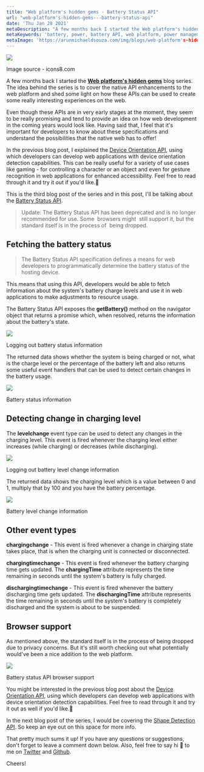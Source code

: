 ```yaml
---
title: "Web platform's hidden gems - Battery Status API"
url: "web-platform's-hidden-gems---battery-status-api"
date: 'Thu Jan 28 2021'
metaDescription: "A few months back I started the Web platform's hidden gems blog series. The idea behind the series is to cover the native API enhancements to the web platform and shed some light on how these APIs can be used to create some really interesting experiences on the web. Even though these APIs are in very early stages at the moment, they seem to be really promising and tend to provide an idea on how web development in the coming years would look like. Having said that, I feel that it's important for developers to know about these specifications and understand the possibilities that the native web has to offer! In the previous blog post, I explained the Device Orientation API, using which developers can develop web applications with device orientation detection capabilities. This can be really useful for a variety of use cases like gaming - for controlling a character or an object and even for gesture recognition in web applications for enhanced accessibility. Feel free to read through it and try it out if you'd like.This is the fourth blog post of the series and in this post, I'll be talking about the Battery Status API."
metaKeywords: 'battery, power, battery API, web platform, power management, resource, energy, web development'
metaImage: 'https://arunmichaeldsouza.com/img/blogs/web-platform's-hidden-gems---battery-status-api/1.png'
---
```


![](/img/blogs/web-platform's-hidden-gems---battery-status-api/1.png)

Image source - icons8.com

A few months back I started the [**Web platform's hidden gems**](<https://arunmichaeldsouza.com/blog/web-platform's-hidden-gems-(series)>) blog series. The idea behind the series is to cover the native API enhancements to the web platform and shed some light on how these APIs can be used to create some really interesting experiences on the web.

Even though these APIs are in very early stages at the moment, they seem to be really promising and tend to provide an idea on how web development in the coming years would look like. Having said that, I feel that it's important for developers to know about these specifications and understand the possibilities that the native web has to offer!

In the previous blog post, I explained the [Device Orientation API](https://arunmichaeldsouza.com/blog/web-platform's-hidden-gems---device-orientation-api), using which developers can develop web applications with device orientation detection capabilities. This can be really useful for a variety of use cases like gaming - for controlling a character or an object and even for gesture recognition in web applications for enhanced accessibility. Feel free to read through it and try it out if you'd like.🙂

This is the third blog post of the series and in this post, I'll be talking about the [Battery Status API](https://www.w3.org/TR/battery-status/).

> Update: The Battery Status API has been deprecated and is no longer recommended for use. Some  browsers might  still support it, but the standard itself is in the process of  being dropped.

## Fetching the battery status

> The Battery Status API specification defines a means for web developers to programmatically determine the battery status of the hosting device.

This means that using this API, developers would be able to fetch information about the system's battery charge levels and use it in web applications to make adjustments to resource usage.

The Battery Status API exposes the **getBattery()** method on the navigator object that returns a promise which, when resolved, returns the information about the battery's state.

![](/img/blogs/web-platform's-hidden-gems---battery-status-api/2.png)

Logging out battery status information

The returned data shows whether the system is being charged or not, what is the charge level or the percentage of the battery left and also returns some useful event handlers that can be used to detect certain changes in the battery usage.

![](/img/blogs/web-platform's-hidden-gems---battery-status-api/3.png)

Battery status information

## Detecting change in charging level

The **levelchange** event type can be used to detect any changes in the charging level. This event is fired whenever the charging level either increases (while charging) or decreases (while discharging).

![](/img/blogs/web-platform's-hidden-gems---battery-status-api/4.png)

Logging out battery level change information

The returned data shows the charging level which is a value between 0 and 1, multiply that by 100 and you have the battery percentage.

![](/img/blogs/web-platform's-hidden-gems---battery-status-api/5.png)

Battery level change information

## Other event types

**chargingchange** \- This event is fired whenever a change in charging state takes place, that is when the charging unit is connected or disconnected.

**chargingtimechange** - This event is fired whenever the battery charging time gets updated. The **chargingTime** attribute represents the time remaining in seconds until the system's battery is fully charged.

**dischargingtimechange** - This event is fired whenever the battery discharging time gets updated. The **dischargingTime** attribute represents the time remaining in seconds until the system's battery is completely discharged and the system is about to be suspended.

## Browser support

As mentioned above, the standard itself is in the process of being dropped due to privacy concerns. But it's still worth checking out what potentially would've been a nice addition to the web platform.

![](/img/blogs/web-platform's-hidden-gems---battery-status-api/6.png)

Battery status API browser support

You might be interested in the previous blog post about the [Device Orientation API](https://arunmichaeldsouza.com/blog/web-platform's-hidden-gems---device-orientation-api), using which developers can develop web applications with device orientation detection capabilities. Feel free to read through it and try it out as well if you'd like.🙂

In the next blog post of the series, I would be covering the [Shape Detection API](https://wicg.github.io/shape-detection-api/). So keep an eye out on this space for more info.

That pretty much sums it up! If you have any questions or suggestions, don't forget to leave a comment down below. Also, feel free to say hi 👋 to me on [Twitter](https://twitter.com/amdsouza92) and [Github](https://github.com/ArunMichaelDsouza).

Cheers!
